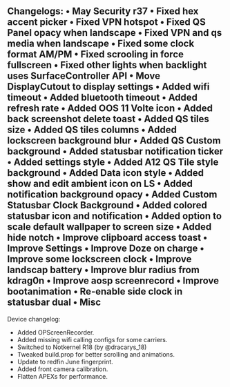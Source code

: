 Changelogs:
• May Security r37
• Fixed hex accent picker
• Fixed VPN hotspot
• Fixed QS Panel opacy when landscape
• Fixed VPN and qs media when landscape
• Fixed some clock format AM/PM
• Fixed scrooling in force fullscreen
• Fixed other lights when backlight uses SurfaceController API
• Move DisplayCutout to display settings
• Added wifi timeout
• Added bluetooth timeout
• Added refresh rate
• Added OOS 11 Volte icon
• Added back screenshot delete toast
• Added QS tiles size
• Added QS tiles columns
• Added lockscreen background blur
• Added QS Custom background
• Added statusbar notification ticker
• Added settings style
• Added A12 QS Tile style background
• Added Data icon style
• Added show and edit ambient icon on LS
• Added notification background opacy
• Added Custom Statusbar Clock Background
• Added colored statusbar icon and notification 
• Added option to scale default wallpaper to screen size
• Added hide notch
• Improve clipboard access toast
• Improve Settings
• Improve Doze on charge
• Improve some lockscreen clock
• Improve landscap battery
• Improve blur radius from kdrag0n
• Improve aosp screenrecord
• Improve bootanimation
• Re-enable side clock in statusbar dual
• Misc
-----------------

Device changelog:
- Added OPScreenRecorder. 
- Added missing wifi calling configs for some carriers. 
- Switched to Notkernel R18 (by @dracarys_18)
- Tweaked build.prop for better scrolling and animations. 
- Update to redfin June fingerprint. 
- Added front camera calibration. 
- Flatten APEXs for performance.
